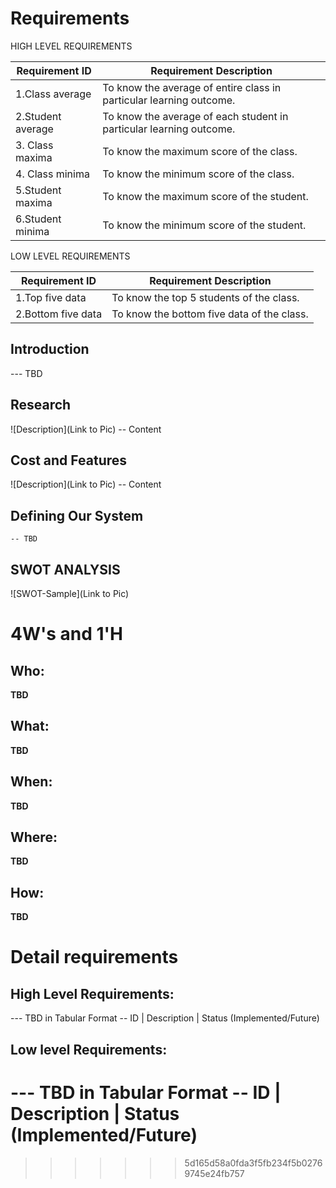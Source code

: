 # Requirements

HIGH LEVEL REQUIREMENTS

| Requirement ID | Requirement Description |
| --- | --- |
| 1.Class average | To know the average of entire class in particular learning outcome. |
| 2.Student average | To know the average of each student in particular learning outcome. |
| 3. Class maxima | To know the maximum score of the class. |
| 4. Class minima | To know the minimum score of the class. |
| 5.Student maxima | To know the maximum score of the student. |
| 6.Student minima | To know the minimum score of the student. |

LOW LEVEL REQUIREMENTS

| Requirement ID | Requirement Description |
| --- | --- |
| 1.Top five data | To know the top 5 students of the class. |
| 2.Bottom five data | To know the bottom five data of the class. |


## Introduction
 --- TBD 

## Research
![Description](Link to Pic)
-- Content 
## Cost and Features
![Description](Link to Pic)
-- Content 
## Defining Our System
    -- TBD
## SWOT ANALYSIS
![SWOT-Sample](Link to Pic)

# 4W&#39;s and 1&#39;H

## Who:

**TBD**

## What:

**TBD**

## When:

**TBD**

## Where:

**TBD**

## How:

**TBD**

# Detail requirements
## High Level Requirements:
--- TBD in Tabular Format 
-- ID | Description | Status (Implemented/Future)


##  Low level Requirements:
--- TBD in Tabular Format 
-- ID | Description | Status (Implemented/Future)
=======

>>>>>>> 5d165d58a0fda3f5fb234f5b02769745e24fb757
